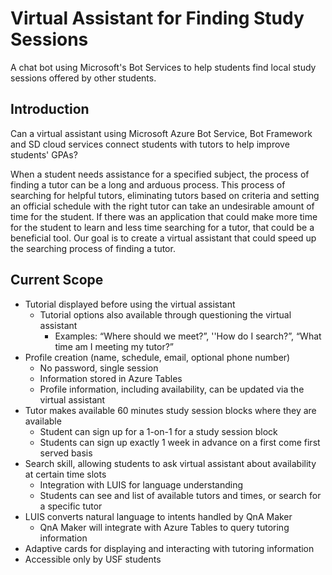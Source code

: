 # Virtual Assistant for Finding Study Sessions

A chat bot using Microsoft's Bot Services to help students find local study sessions offered by other students.

## Introduction

Can a virtual assistant using Microsoft Azure Bot Service, Bot Framework and SD cloud services connect students with tutors to help improve students' GPAs?

When a student needs assistance for a specified subject, the process of finding a tutor can be a long and arduous process. This process of searching for helpful tutors, eliminating tutors based on criteria and setting an official schedule with the right tutor can take an undesirable amount of time for the student. If there was an application that could make more time for the student to learn and less time searching for a tutor, that could be a beneficial tool. Our goal is to create a virtual assistant that could speed up the searching process of finding a tutor. 


## Current Scope

* Tutorial displayed before using the virtual assistant
  * Tutorial options also available through questioning the virtual assistant
    * Examples:  “Where should we meet?”, ''How do I search?”, “What time am I meeting my tutor?”
* Profile creation (name, schedule, email, optional phone number)
  * No password, single session
  * Information stored in Azure Tables
  * Profile information, including availability, can be updated via the virtual assistant
* Tutor makes available 60 minutes study session blocks where they are available
  * Student can sign up for a 1-on-1 for a study session block 
  * Students can sign up exactly 1 week in advance on a first come first served basis
* Search skill, allowing students to ask virtual assistant about availability at certain time slots
  * Integration with LUIS for language understanding
  * Students can see and list of available tutors and times, or search for a specific tutor
* LUIS converts natural language to intents handled by QnA Maker
  * QnA Maker will integrate with Azure Tables to query tutoring information
* Adaptive cards for displaying and interacting with tutoring information
* Accessible only by USF students
